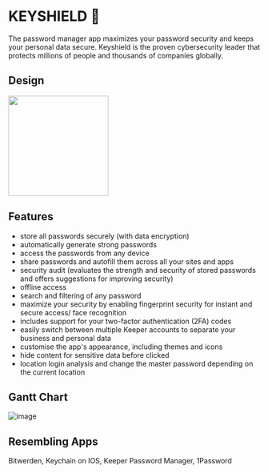 # KEYSHIELD 🔐

The password manager app maximizes your password security and keeps your personal data secure.
Keyshield is the proven cybersecurity leader that protects millions of people and thousands of companies globally.
## Design
<img src="https://github.com/Marys-Hub/PasswordManager/assets/115468048/3bae29fa-df8b-42ba-a0a4-b5e8fb1a974f" width=200>

## Features
  - store all passwords securely (with data encryption)
  - automatically generate strong passwords
  - access the passwords from any device
  - share passwords and autofill them across all your sites and apps
  - security audit (evaluates the strength and security of stored passwords and offers suggestions for improving security)
  - offline access
  - search and filtering of any password
  - maximize your security by enabling fingerprint security for instant and secure access/ face recognition
  - includes support for your two-factor authentication (2FA) codes
  - easily switch between multiple Keeper accounts to separate your business and personal data
  - customise the app's appearance, including themes and icons
  - hide content for sensitive data before clicked
  - location login analysis and change the master password depending on the current location
## Gantt Chart
![image](https://github.com/Marys-Hub/PasswordManager/assets/115468048/ba175170-0d4e-4427-912c-39d81429ad77)
## Resembling Apps
Bitwerden, Keychain on IOS, Keeper Password Manager, 1Password
